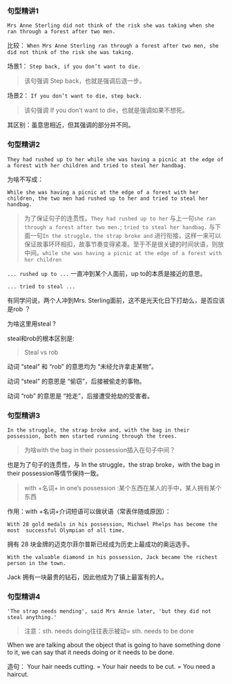 ### 句型精讲1

`Mrs Anne Sterling did not think of the risk she was taking when she ran through a forest after two men.`

比较：
`When Mrs Anne Sterling ran through a forest after two men, she did not think of the risk she was taking.`

场景1：
`Step back, if you don’t want to die.`

> 该句强调 Step back，也就是强调后退一步。

场景2： 
`If you don’t want to die, step back.`

> 该句强调 If you don’t want to die，也就是强调如果不想死。

其区别：虽意思相近，但其强调的部分并不同。

### 句型精讲2

`They had rushed up to her while she was having a picnic at the edge of a forest with her children and tried to steal her handbag.`

为啥不写成：

`While she was having a picnic at the edge of a forest with her children, the two men had rushed up to her and tried to steal her handbag.`

> 为了保证句子的连贯性。`They had rushed up to her` 与上一句`she ran through a forest after two men.`; `tried to steal her handbag.` 与下面一句`In the struggle，the strap broke and` 进行衔接，这样一来可以保证故事环环相扣，故事节奏变得紧凑。至于不是很关键的时间状语，则放中间。`while she was having a picnic at the edge of a forest with her children`

`... rushed up to ...` 一直冲到某个人面前，up to的本质是接近的意思。

`... tried to steal ...` 

有同学问说，两个人冲到Mrs. Sterling面前，这不是光天化日下打劫么，是否应该是rob ？

为啥这里用steal ?

steal和rob的根本区别是:
> Steal vs rob

动词 “steal” 和 “rob” 的意思均为 “未经允许拿走某物”。

动词 “steal” 的意思是 “偷窃”，后接被偷走的事物。

动词 “rob” 的意思是 “抢走”，后接遭受抢劫的受害者。

### 句型精讲3

`In the struggle, the strap broke and, with the bag in their possession, both men started running through the trees.`

> 为啥with the bag in their possession插入在句子中间？ 

也是为了句子的连贯性，与 In the struggle，the strap broke，with the bag in their possession等情节保持一致。

> with +名词+ in one’s possession :某个东西在某人的手中，某人拥有某个东西

作用：with +名词+介词短语可以做状语（常表伴随或原因）：

`With 28 gold medals in his possession, Michael Phelps has become the most  successful Olympian of all time.`

拥有 28 块金牌的迈克尔菲尔普斯已经成为历史上最成功的奥运选手。

`With the valuable diamond in his possession, Jack became the richest person in the town.`

Jack 拥有一块最贵的钻石，因此他成为了镇上最富有的人。

### 句型精讲4

`'The strap needs mending', said Mrs Annie later, 'but they did not steal anything.'`

>注意：sth. needs doing往往表示被动= sth. needs to be done

When we are talking about the object that is going to have something done to it,   we can say that it needs doing or it needs to be done.

造句：
Your hair needs cutting. = Your hair needs to be cut. = You need a haircut.






